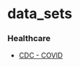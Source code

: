 # data_sets


### Healthcare
- [CDC - COVID](https://data.cdc.gov/Case-Surveillance/COVID-19-Case-Surveillance-Public-Use-Data/vbim-akqf)
